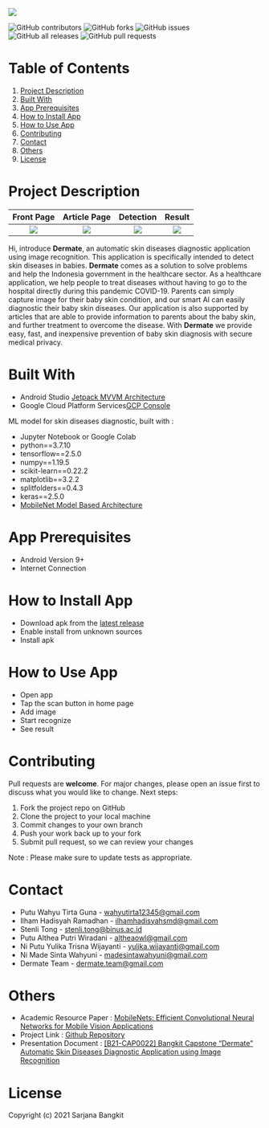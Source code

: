 
![](https://github.com/wahyutirta/Dermate/blob/master/image%20assets/logo%20new.png)

![GitHub contributors](https://img.shields.io/github/contributors/wahyutirta/dermate?color=%2342eff5&style=flat-square) ![GitHub forks](https://img.shields.io/github/forks/wahyutirta/dermate?color=%23000ce8&style=flat-square) ![GitHub issues](https://img.shields.io/github/issues/wahyutirta/dermate?color=%23f229d1&style=flat-square) ![GitHub all releases](https://img.shields.io/github/downloads/wahyutirta/dermate/total?color=%23ff8000&style=flat-square) ![GitHub pull requests](https://img.shields.io/github/issues-pr/wahyutirta/dermate?color=%23ff0000&style=flat-square)

# Table of Contents
1. [Project Description](#project-desc)
2. [Built With](#built-with)
3. [App Prerequisites](#app-prerequisites)
4. [How to Install App](#install)
5. [How to Use App](#use)
6. [Contributing](#contributing)
7. [Contact](#contact)
8. [Others](#others)
9. [License](#license)

# Project Description <a name="project-desc"></a>

Front Page           |  Article Page          |  Detection        | Result
:-------------------------:|:-------------------------: |:-------------------------:|:-------------------------:
![](https://github.com/wahyutirta/Dermate/blob/master/image%20assets/Screenshot_2021-06-03-14-35-43-024_com.example.dermate.jpg) | ![](https://github.com/wahyutirta/Dermate/blob/master/image%20assets/Screenshot_2021-06-03-14-36-16-553_com.example.dermate.jpg) | ![](https://github.com/wahyutirta/Dermate/blob/master/image%20assets/Screenshot_2021-06-03-14-36-36-660_com.example.dermate.jpg) | ![](https://github.com/wahyutirta/Dermate/blob/master/image%20assets/Screenshot_2021-06-03-14-36-53-808_com.example.dermate.jpg)



Hi, introduce **Dermate**, an automatic skin diseases diagnostic application using image recognition. This application is specifically intended to detect skin diseases in babies. **Dermate** comes as a solution to solve problems and help the Indonesia government in the healthcare sector. As a healthcare application, we help people to treat diseases without having to go to the hospital directly during this pandemic COVID-19. Parents can simply capture image for their baby skin condition, and our smart AI can easily diagnostic their baby skin diseases. Our application is also supported by articles that are able to provide information to parents about the baby skin, and further treatment to overcome the disease. With **Dermate** we provide easy, fast, and inexpensive prevention of baby skin diagnosis with secure medical privacy.

# Built With <a name="built-with"></a>
- Android Studio [Jetpack MVVM Architecture](https://developer.android.com/jetpack/guide)
- Google Cloud Platform Services[GCP Console](https://console.cloud.google.com/home/dashboard?authuser=1&project=able-decorator-315006)

ML model for skin diseases diagnostic, built with :
- Jupyter Notebook or Google Colab
- python==3.7.10
- tensorflow==2.5.0
- numpy==1.19.5
- scikit-learn==0.22.2
- matplotlib==3.2.2
- splitfolders==0.4.3
- keras==2.5.0
- [MobileNet Model Based Architecture](https://github.com/tensorflow/tensorflow/blob/v2.5.0/tensorflow/python/keras/applications/mobilenet.py#L80-L313)

# App Prerequisites <a name="app-prerequisites"></a>
- Android Version 9+
- Internet Connection

# How to Install App <a name="install"></a>
- Download apk from the [latest release](https://github.com/wahyutirta/Dermate/releases)
- Enable install from unknown sources
- Install apk

# How to Use App <a name="use"></a>
- Open app
- Tap the scan button in home page
- Add image
- Start recognize
- See result

# Contributing <a name="contributing"></a>
Pull requests are **welcome**. For major changes, please open an issue first to discuss what you would like to change. Next steps:
1. Fork the project repo on GitHub
2. Clone the project to your local machine
3. Commit changes to your own branch
4. Push your work back up to your fork
5. Submit pull request, so we can review your changes

Note : Please make sure to update tests as appropriate.

# Contact <a name="contact"></a>
- Putu Wahyu Tirta Guna - wahyutirta12345@gmail.com
- Ilham Hadisyah Ramadhan - ilhamhadisyahsmd@gmail.com
- Stenli Tong - stenli.tong@binus.ac.id
- Putu Althea Putri Wiradani - altheaowl@gmail.com
- Ni Putu Yulika Trisna Wijayanti - yulika.wijayanti@gmail.com
- Ni Made Sinta Wahyuni - madesintawahyuni@gmail.com
- Dermate Team - dermate.team@gmail.com

# Others <a name="others"></a>
- Academic Resource Paper :
[MobileNets: Efficient Convolutional Neural Networks for Mobile Vision Applications](https://arxiv.org/abs/1704.04861)
- Project Link :
[Github Repository](https://github.com/wahyutirta/Dermate)
- Presentation Document :
[[B21-CAP0022] Bangkit Capstone “Dermate” Automatic Skin Diseases Diagnostic Application using Image Recognition](https://docs.google.com/presentation/d/1rb7HWnorYF5MOJFICkOq6rTzQGk18emL71rodVOaLmc/edit?usp=sharing)

# License <a name="license"></a>
Copyright (c) 2021 Sarjana Bangkit
